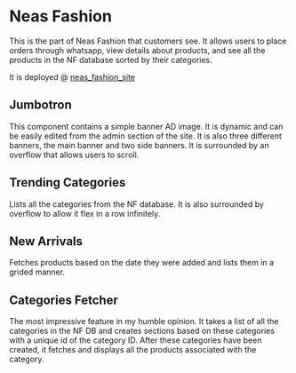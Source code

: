 # Neas Fashion

This is the part of Neas Fashion that customers see. It allows users to place orders through whatsapp, view details about products, and see all the products in the NF database sorted by their categories.

It is deployed @ [neas_fashion_site](https://neasfashion.demo.joshytheprogrammer.com)

## Jumbotron

This component contains a simple banner AD image. It is dynamic and can be easily edited from the admin section of the site.
It is also three different banners, the main banner and two side banners. It is surrounded by an overflow that allows users to scroll.

## Trending Categories

Lists all the categories from the NF database. It is also surrounded by overflow to allow it flex in a row infinitely.

## New Arrivals

Fetches products based on the date they were added and lists them in a grided manner.

## Categories Fetcher

The most impressive feature in my humble opinion. It takes a list of all the categories in the NF DB and creates sections based on these categories with a unique id of the category ID. After these categories have been created, it fetches and displays all the products associated with the category.
